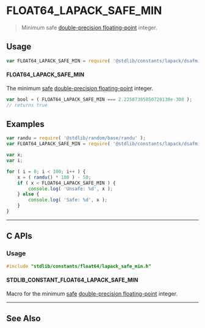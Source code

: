 <!--

@license Apache-2.0

Copyright (c) 2018 The Stdlib Authors.

Licensed under the Apache License, Version 2.0 (the "License");
you may not use this file except in compliance with the License.
You may obtain a copy of the License at

   http://www.apache.org/licenses/LICENSE-2.0

Unless required by applicable law or agreed to in writing, software
distributed under the License is distributed on an "AS IS" BASIS,
WITHOUT WARRANTIES OR CONDITIONS OF ANY KIND, either express or implied.
See the License for the specific language governing permissions and
limitations under the License.

-->

# FLOAT64_LAPACK_SAFE_MIN

> Minimum safe [double-precision floating-point][ieee754] integer.

<section class="usage">

## Usage

```javascript
var FLOAT64_LAPACK_SAFE_MIN = require( '@stdlib/constants/lapack/dsafmin' );
```

#### FLOAT64_LAPACK_SAFE_MIN

The minimum [safe][safe] [double-precision floating-point][ieee754] integer.

```javascript
var bool = ( FLOAT64_LAPACK_SAFE_MIN === 2.22507385850720138e-308 );
// returns true
```

</section>

<!-- /.usage -->

<section class="examples">

## Examples

<!-- eslint no-undef: "error" -->

```javascript
var randu = require( '@stdlib/random/base/randu' );
var FLOAT64_LAPACK_SAFE_MIN = require( '@stdlib/constants/lapack/dsafmin' );

var x;
var i;

for ( i = 0; i < 100; i++ ) {
    x = ( randu() * 100 ) - 50;
    if ( x < FLOAT64_LAPACK_SAFE_MIN ) {
        console.log( 'Unsafe: %d', x );
    } else {
        console.log( 'Safe: %d', x );
    }
}
```

</section>

<!-- /.examples -->

<!-- C interface documentation. -->

* * *

<section class="c">

## C APIs

<!-- Section to include introductory text. Make sure to keep an empty line after the intro `section` element and another before the `/section` close. -->

<section class="intro">

</section>

<!-- /.intro -->

<!-- C usage documentation. -->

<section class="usage">

### Usage

```c
#include "stdlib/constants/float64/lapack_safe_min.h"
```

#### STDLIB_CONSTANT_FLOAT64_LAPACK_SAFE_MIN

Macro for the minimum [safe][safe] [double-precision floating-point][ieee754] integer.

</section>

<!-- /.usage -->

<!-- C API usage notes. Make sure to keep an empty line after the `section` element and another before the `/section` close. -->

<section class="notes">

</section>

<!-- /.notes -->

<!-- C API usage examples. -->

<section class="examples">

</section>

<!-- /.examples -->

</section>

<!-- /.c -->

<!-- Section for related `stdlib` packages. Do not manually edit this section, as it is automatically populated. -->

<section class="related">

* * *

## See Also

</section>

<!-- /.related -->

<!-- Section for all links. Make sure to keep an empty line after the `section` element and another before the `/section` close. -->

<section class="links">

[safe]: https://www.netlib.org/lapack/explore-html/d4/d69/namespacela__constants_a7ae97fc519ab76a576db113b17312382.html#a7ae97fc519ab76a576db113b17312382

[ieee754]: https://en.wikipedia.org/wiki/IEEE_754-1985

<!-- <related-links> -->

<!-- </related-links> -->

</section>

<!-- /.links -->
